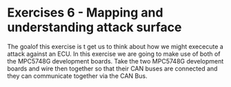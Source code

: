 # Exercises 6 - Mapping and understanding attack surface

The goalof this exercise is t get us to think about how we might exececute a attack against an ECU. In this exercise we are going to make use of both of the MPC5748G development boards. Take the two MPC5748G development boards and wire then together so that their CAN buses are connected and they can communicate together via the CAN Bus.
